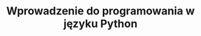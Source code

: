 ---
title: Wprowadzenie do programowania w języku Python
layout: collection
permalink: /courses_in_polish/wprowadzenie_do_programowania_w_jezyku_python/
collection: wprowadzenie_do_programowania_w_jezyku_python
entries_layout: list
classes: wide
---